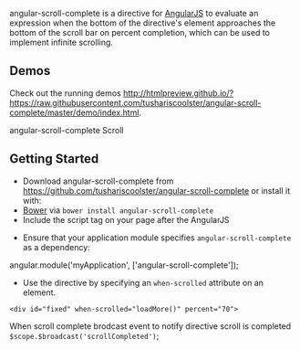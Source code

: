 angular-scroll-complete is a directive for [AngularJS](http://angularjs.org/) to evaluate an expression when the bottom of the directive's element approaches the bottom of the scroll bar on percent completion, which can be used to implement infinite scrolling.

Demos
-----

Check out the running demos http://htmlpreview.github.io/?https://raw.githubusercontent.com/tushariscoolster/angular-scroll-complete/master/demo/index.html.



angular-scroll-complete Scroll


Getting Started
---------------

* Download angular-scroll-complete from https://github.com/tushariscoolster/angular-scroll-complete or install it with:
* [Bower](http://bower.io/) via `bower install angular-scroll-complete`
* Include the script tag on your page after the AngularJS

<script type='text/javascript' src='path/to/angular.min.js'></script>
<script type='text/javascript' src='path/to/angular-scroll-complete.min.js'></script>

* Ensure that your application module specifies `angular-scroll-complete` as a dependency:

angular.module('myApplication', ['angular-scroll-complete']);

* Use the directive by specifying an `when-scrolled` attribute on an element.


```<div id="fixed" when-scrolled="loadMore()" percent="70">```

When scroll complete brodcast event to notify directive scroll is completed
```$scope.$broadcast('scrollCompleted')```;
